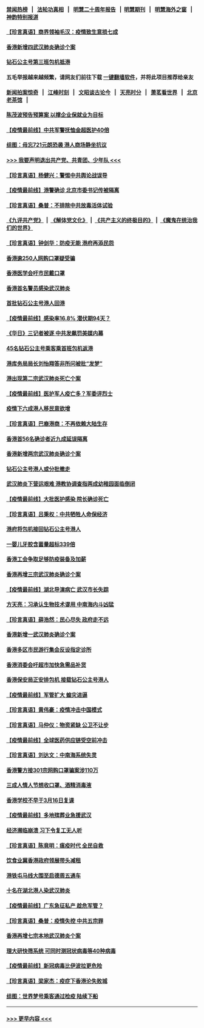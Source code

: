 #### [禁闻热榜](热点新闻.md?=0)  &nbsp;&nbsp;|&nbsp;&nbsp; [法轮功真相](https://github.com/gfw-breaker/truth/blob/master/README.md?=0) &nbsp;&nbsp;|&nbsp;&nbsp; [明慧二十周年报告](https://github.com/gfw-breaker/mh-reports/blob/master/README.md?=0) &nbsp;&nbsp;|&nbsp;&nbsp;[明慧期刊](https://github.com/gfw-breaker/mh-qikan) &nbsp;&nbsp;|&nbsp;&nbsp; [明慧海外之窗](https://github.com/gfw-breaker/mh-news/blob/master/README.md?=0) &nbsp;&nbsp;|&nbsp;&nbsp; [神韵特别报道](https://github.com/gfw-breaker/mh-news/blob/master/shenyun.md?=0)
#### [【珍言真语】商界领袖毛汉：疫情致生意损七成](../pages/nsc415/n11890348.md?t=02250231) 
#### [香港新增四武汉肺炎确诊个案](../pages/nsc415/n11890610.md?t=02250231) 
#### [钻石公主号第三班包机抵港](../pages/nsc415/n11890645.md?t=02250231) 
#### 五毛举报越来越频繁，请网友们前往下载 [一键翻墙软件](https://github.com/gfw-breaker/ssr-accounts)，并将此项目推荐给亲友
#### [新闻拍案惊奇](https://github.com/gfw-breaker/banned-news/blob/master/pages/link4.md) &nbsp;&nbsp;|&nbsp;&nbsp; [江峰时刻](https://github.com/gfw-breaker/banned-news/blob/master/pages/link4.md) &nbsp;&nbsp;|&nbsp;&nbsp; [文昭谈古论今](https://github.com/gfw-breaker/banned-news/blob/master/pages/link4.md) &nbsp;&nbsp;|&nbsp;&nbsp; [天亮时分](https://github.com/gfw-breaker/banned-news/blob/master/pages/link4.md) &nbsp;&nbsp;|&nbsp;&nbsp; [萧茗看世界](https://github.com/gfw-breaker/banned-news/blob/master/pages/link4.md) &nbsp;&nbsp;|&nbsp;&nbsp; [北京老茶馆](https://github.com/gfw-breaker/banned-news/blob/master/pages/link4.md) &nbsp;&nbsp;|&nbsp;&nbsp; 
#### [陈茂波预告预算案 以撑企业保就业为目标](../pages/nsc415/n11890574.md?t=02250231) 
#### [【疫情最前线】中共军警抚恤金超医护40倍](../pages/nsc415/n11890458.md?t=02250231) 
#### [组图：毋忘721元朗恐袭 港人商场静坐抗议](../pages/nsc415/n11876882.md?t=02250231) 
#### [>>> 我要声明退出共产党、共青团、少年队 <<<](https://github.com/begood0513/goodnews/blob/master/quit/letter.md) 
#### [【珍言真语】杨健兴：警惕中共舆论战误导](../pages/nsc415/n11888131.md?t=02250231) 
#### [【疫情最前线】港警确诊 北京市委书记传被隔离](../pages/nsc415/n11886872.md?t=02250231) 
#### [【珍言真语】桑普：不排除中共放毒活体试验](../pages/nsc415/n11886832.md?t=02250231) 
#### [《九评共产党》](https://github.com/begood0513/9ping.md/blob/master/README.md) &nbsp;|&nbsp; [《解体党文化》](../../../../jtdwh.md/blob/master/README.md)  &nbsp;|&nbsp; [《共产主义的终极目的》](../../../../gczydzjmd.md/blob/master/README.md) &nbsp;|&nbsp; [《魔鬼在统治我们的世界》](../../../../mgztzwmdsj.md/blob/master/README.md) 
#### [【珍言真语】钟剑华：防疫无能 港府再添民怨](../pages/nsc415/n11884504.md?t=02250231) 
#### [香港逾250人网购口罩疑受骗](../pages/nsc415/n11884388.md?t=02250231) 
#### [香港医学会吁市民戴口罩](../pages/nsc415/n11884367.md?t=02250231) 
#### [香港首名警员感染武汉肺炎](../pages/nsc415/n11884357.md?t=02250231) 
#### [首批钻石公主号港人回港](../pages/nsc415/n11884333.md?t=02250231) 
#### [【疫情最前线】感染率16.8% 潜伏期94天？](../pages/nsc415/n11884256.md?t=02250231) 
#### [《华日》三记者被逐 中共发飙罚美媒内幕](../pages/nsc415/n11884184.md?t=02250231) 
#### [45名钻石公主号乘客乘首班包机返港](../pages/nsc415/n11881770.md?t=02250231) 
#### [港库务局局长刘怡翔答非所问被批“发梦”](../pages/nsc415/n11881752.md?t=02250231) 
#### [港出现第二宗武汉肺炎死亡个案](../pages/nsc415/n11881736.md?t=02250231) 
#### [【疫情最前线】医护军人疫亡多？军委评烈士](../pages/nsc415/n11881655.md?t=02250231) 
#### [疫情下六成港人移民意欲增](../pages/nsc415/n11881699.md?t=02250231) 
#### [【珍言真语】巴裔港商：不再依赖大陆生存](../pages/nsc415/n11881126.md?t=02250231) 
#### [香港首56名确诊者近九成延误隔离](../pages/nsc415/n11879079.md?t=02250231) 
#### [香港新增两宗武汉肺炎确诊个案](../pages/nsc415/n11879064.md?t=02250231) 
#### [钻石公主号港人或分批撤走](../pages/nsc415/n11879029.md?t=02250231) 
#### [武汉肺炎下营运艰难 港教协调查指两成幼稚园面临倒闭](../pages/nsc415/n11878989.md?t=02250231) 
#### [【疫情最前线】大批医护感染 院长确诊死亡](../pages/nsc415/n11878595.md?t=02250231) 
#### [【珍言真语】吕秉权：中共牺牲人命保经济](../pages/nsc415/n11878390.md?t=02250231) 
#### [港府将包机接回钻石公主号港人](../pages/nsc415/n11876352.md?t=02250231) 
#### [一婴儿牙胶含菌量超标339倍](../pages/nsc415/n11876336.md?t=02250231) 
#### [香港工会争取足够防疫装备及加薪](../pages/nsc415/n11876313.md?t=02250231) 
#### [香港再增三宗武汉肺炎确诊个案](../pages/nsc415/n11876297.md?t=02250231) 
#### [【疫情最前线】湖北导演病亡 武汉市长失踪](../pages/nsc415/n11876272.md?t=02250231) 
#### [方天亮：习承认生物技术谬用 中南海内斗凶猛](../pages/nsc415/n11873679.md?t=02250231) 
#### [【珍言真语】薛浩然：民心尽失 政府走不远](../pages/nsc415/n11875838.md?t=02250231) 
#### [香港新增一武汉肺炎确诊个案](../pages/nsc415/n11874044.md?t=02250231) 
#### [香港多区市民游行集会反设指定诊所](../pages/nsc415/n11874017.md?t=02250231) 
#### [香港消委会吁超市加快急需品补货](../pages/nsc415/n11874003.md?t=02250231) 
#### [香港保安局正安排包机 接载钻石公主号港人](../pages/nsc415/n11873932.md?t=02250231) 
#### [【疫情最前线】军管扩大 蝗灾进逼](../pages/nsc415/n11873780.md?t=02250231) 
#### [【珍言真语】黄伟豪：疫情冲击中国模式](../pages/nsc415/n11873482.md?t=02250231) 
#### [【珍言真语】马仲仪：物资紧缺 公卫不让步](../pages/nsc415/n11872315.md?t=02250231) 
#### [【疫情最前线】全球医药供应链受空前冲击](../pages/nsc415/n11869614.md?t=02250231) 
#### [【珍言真语】刘达文：中南海系统失灵](../pages/nsc415/n11869465.md?t=02250231) 
#### [香港警方接301宗网购口罩骗案涉110万](../pages/nsc415/n11867572.md?t=02250231) 
#### [三成人情人节想收口罩、酒精消毒液](../pages/nsc415/n11867523.md?t=02250231) 
#### [香港学校不早于3月16日复课](../pages/nsc415/n11867498.md?t=02250231) 
#### [【疫情最前线】多地殡葬业急援武汉](../pages/nsc415/n11866914.md?t=02250231) 
#### [经济濒临崩溃 习下令复工无人听](../pages/nsc415/n11867269.md?t=02250231) 
#### [【珍言真语】陈竟明：瘟疫时代 全民自救](../pages/nsc415/n11866765.md?t=02250231) 
#### [饮食业冀香港政府领展带头减租](../pages/nsc415/n11864876.md?t=02250231) 
#### [港铁屯马线大围至启德周五通车](../pages/nsc415/n11864842.md?t=02250231) 
#### [十名在湖北港人染武汉肺炎](../pages/nsc415/n11864807.md?t=02250231) 
#### [【疫情最前线】广东急征私产 趁危军管？](../pages/nsc415/n11864205.md?t=02250231) 
#### [【珍言真语】桑普：疫情失控 中共五宗罪](../pages/nsc415/n11864157.md?t=02250231) 
#### [香港再增七宗本地武汉肺炎个案](../pages/nsc415/n11862405.md?t=02250231) 
#### [理大研快筛系统 可同时测冠状病毒等40种病毒](../pages/nsc415/n11862376.md?t=02250231) 
#### [【疫情最前线】新冠病毒比伊波拉更危险](../pages/nsc415/n11862199.md?t=02250231) 
#### [【珍言真语】梁家杰：疫症下香港沦失败城](../pages/nsc415/n11861588.md?t=02250231) 
#### [组图：世界梦号乘客通过检疫 陆续下船](../pages/nsc415/n11858302.md?t=02250231) 

----
#### [ >>> 更早内容 <<< ](../indexes/nsc415-earlier.md)
